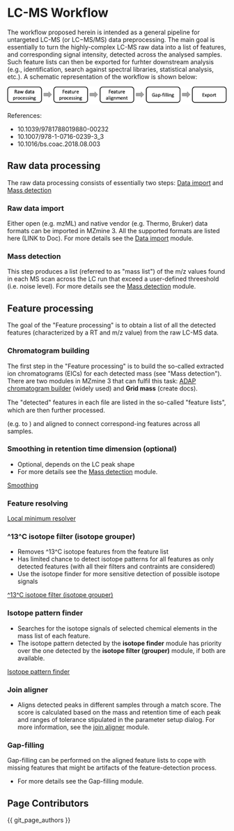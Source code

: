 # LC-MS Workflow
The workflow proposed herein is intended as a general pipeline for untargeted LC-MS (or LC−MS/MS) data preprocessing. The main goal is essentially to turn the highly-complex LC-MS raw data into a list of features, and corresponding signal intensity, detected across the analysed samples. Such feature lists can then be exported for furhter downstream analysis (e.g., identification, search against spectral libraries, statistical analysis, etc.). A schematic representation of the workflow is shown below:

![workflow-image](workflow-image.png)

References:
- 10.1039/9781788019880-00232
- 10.1007/978-1-0716-0239-3_3
- 10.1016/bs.coac.2018.08.003

## Raw data processing
The raw data processing consists of essentially two steps: [Data import](../../module_docs/io/raw_data_import/data-import.md#lc-ms-data) and [Mass detection](../../module_docs/featdet_mass_detection/mass-detection.md)
  
### Raw data import
Either open (e.g. mzML) and native vendor (e.g. Thermo, Bruker) data formats can be imported in MZmine 3. All the supported formats are listed here (LINK to Doc). For more details see the [Data import](../../module_docs/io/raw_data_import/data-import.md#lc-ms-data) module.

### Mass detection
This step produces a list (referred to as "mass list") of the m/z values found in each MS scan across the LC run that exceed a user-defined threeshold (i.e. noise level). For more details see the [Mass detection](../../module_docs/featdet_mass_detection/mass-detection.md) module.

## Feature processing
The goal of the "Feature processing" is to obtain a list of all the detected features (characterized by a RT and m/z value) from the raw LC-MS data.


### Chromatogram building
The first step in the "Feature processing" is to build the so-called extracted ion chromatograms (EICs) for each detected mass (see "Mass detection").
There are two modules in MZmine 3 that can fulfil this task: [ADAP chromatogram builder](../../module_docs/featdet_adap_chromatogram_builder/adap-chromatogram-builder.md) (widely used) and **Grid mass** (create docs).

The "detected" features in each ﬁle are listed in the so-called "feature lists", which are then further processed.

(e.g.  to  ) and aligned to connect correspond-ing features across all samples.


### Smoothing in retention time dimension (optional)
- Optional, depends on the LC peak shape
- For more details see the [Mass detection](../../module_docs/featdet_mass_detection/mass-detection.md) module.

[Smoothing](../../module_docs/featdet_smoothing/smoothing.md)

### Feature resolving

[Local minimum resolver](../../module_docs/featdet_resolver_local_minimum/local-minimum-resolver.md)

### ^13^C isotope filter (isotope grouper)
- Removes ^13^C isotope features from the feature list
- Has limited chance to detect isotope patterns for all features as only detected features (with all their filters and contraints are considered)
- Use the isotope finder for more sensitive detection of possible isotope signals  

[^13^C isotope filter (isotope grouper)](../../module_docs/filter_isotope_filter/isotope_filter.md)

### Isotope pattern finder 
- Searches for the isotope signals of selected chemical elements in the mass list of each feature.
- The isotope pattern detected by the **isotope finder** module has priority over the one detected by the **isotope filter (grouper)** module, if both are available.

[Isotope pattern finder](../../module_docs/filter_isotope_finder/isotope_finder.md)

### Join aligner
- Aligns detected peaks in different samples through a match score. The score is calculated based on the mass
and retention time of each peak and ranges of tolerance stipulated in the parameter setup dialog.
For more information, see the [join aligner](../../module_docs/join_aligner/join_aligner.md) module. 

### Gap-filling
Gap-filling can be performed on the aligned feature lists to cope with missing features that might be artifacts of the feature-detection process.
- For more details see the Gap-filling module.




## Page Contributors

{{ git_page_authors }}
